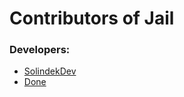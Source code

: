 # Contributors of Jail

### Developers:
  - [SolindekDev](https://github.com/SolindekDev/)
  - [Done](https://github.com/D-o-n-e/)
